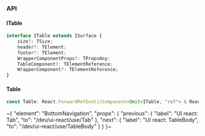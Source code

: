 

### API

#### ITable

```ts
interface ITable extends ISurface {
    size?: TSize;
    header?: TElement;
    footer?: TElement;
    WrapperComponentProps?: TPropsAny;
    TableComponent?: TElementReference;
    WrapperComponent?: TElementReference;
}
```

#### Table

```ts
const Table: React.ForwardRefExoticComponent<Omit<ITable, "ref"> & React.RefAttributes<unknown>>;
```


~{
  "element": "BottomNavigation",
  "props": {
    "previous": {
      "label": "UI react: Tab",
      "to": "/dev/ui-react/use/Tab"
    },
    "next": {
      "label": "UI react: TableBody",
      "to": "/dev/ui-react/use/TableBody"
    }
  }
}~
